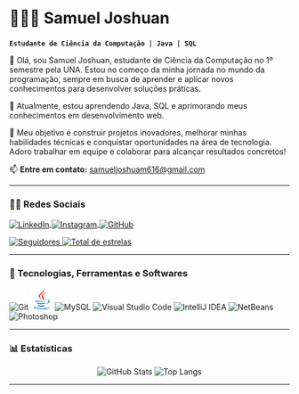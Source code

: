 # 👨🏻‍💻 Samuel Joshuan

**`Estudante de Ciência da Computação | Java | SQL`**

👋 Olá, sou Samuel Joshuan, estudante de Ciência da Computação no 1º semestre pela UNA. Estou no começo da minha jornada no mundo da programação, sempre em busca de aprender e aplicar novos conhecimentos para desenvolver soluções práticas.

🌱 Atualmente, estou aprendendo Java, SQL e aprimorando meus conhecimentos em desenvolvimento web.

🚀 Meu objetivo é construir projetos inovadores, melhorar minhas habilidades técnicas e conquistar oportunidades na área de tecnologia. Adoro trabalhar em equipe e colaborar para alcançar resultados concretos!

📫 **Entre em contato:** [samueljoshuam616@gmail.com](mailto:samueljoshuam616@gmail.com)

---

### 🧑‍💻 Redes Sociais

<p align="left">
  <a href="https://www.linkedin.com/in/samuel-joshuan/" target="_blank">
    <img align="center" src="https://raw.githubusercontent.com/rahuldkjain/github-profile-readme-generator/master/src/images/icons/Social/linked-in-alt.svg" alt="LinkedIn" height="30" width="40" />
  </a>
  <a href="https://instagram.com/__joshuam__" target="_blank">
    <img align="center" src="https://raw.githubusercontent.com/rahuldkjain/github-profile-readme-generator/master/src/images/icons/Social/instagram.svg" alt="Instagram" height="30" width="40" />
  </a>
  <a href="https://github.com/SamuelJoshuan" target="_blank">
    <img align="center" src="https://raw.githubusercontent.com/rahuldkjain/github-profile-readme-generator/master/src/images/icons/Social/github.svg" alt="GitHub" height="30" width="40" />
  </a>
</p>

<p align="left">
  <a href="https://github.com/SamuelJoshuan">
    <img alt="Seguidores" title="Me siga no GitHub" src="https://custom-icon-badges.demolab.com/github/followers/SamuelJoshuan?color=236ad3&labelColor=1155ba&style=for-the-badge&logo=github&label=Seguidores&logoColor=white" />
  </a>
  <a href="https://github.com/SamuelJoshuan">
    <img alt="Total de estrelas" title="Total de estrelas GitHub" src="https://custom-icon-badges.demolab.com/github/stars/SamuelJoshuan?color=55960c&style=for-the-badge&labelColor=488207&logo=star&label=estrelas" />
  </a>
</p>

---

### 🤖 Tecnologias, Ferramentas e Softwares  

<p align="left">
  <img alt="Git" title="Git" width="40px" src="https://cdn.jsdelivr.net/gh/devicons/devicon@latest/icons/git/git-original.svg" />
  <img alt="Java" title="Java" width="40px" src="https://raw.githubusercontent.com/devicons/devicon/master/icons/java/java-original.svg" />
  <img alt="MySQL" title="MySQL" width="40px" src="https://www.svgrepo.com/show/303229/microsoft-sql-server-logo.svg" />
  <img alt="Visual Studio Code" title="Visual Studio Code" width="40px" src="https://cdn.jsdelivr.net/gh/devicons/devicon/icons/vscode/vscode-original.svg" />
  <img alt="IntelliJ IDEA" title="IntelliJ IDEA" width="40px" src="https://cdn.jsdelivr.net/gh/devicons/devicon/icons/intellij/intellij-original.svg" />
  <img alt="NetBeans" title="NetBeans" width="40px" src="https://cdn.jsdelivr.net/gh/devicons/devicon/icons/apache/apache-original.svg" />
  <img alt="Photoshop" title="Photoshop" width="40px" src="https://cdn.jsdelivr.net/gh/devicons/devicon/icons/photoshop/photoshop-plain.svg" />
</p>

---

### 📊 Estatísticas

<p align="center">
  <img alt="GitHub Stats" height="180" src="https://github-readme-stats.vercel.app/api?username=SamuelJoshuan&show_icons=true&theme=tokyonight&include_all_commits=true&locale=pt-br" />
  <img alt="Top Langs" height="180" src="https://github-readme-stats.vercel.app/api/top-langs/?username=SamuelJoshuan&theme=tokyonight&layout=compact&custom_title=Tecnologias&langs_count=9" />
</p>

---

